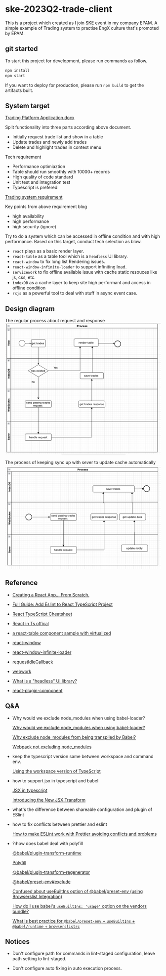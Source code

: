 # ske-2023Q2-trade-client

This is a project which created as I join SKE event in my company EPAM. A simple example of Trading system to practise EngX culture that's promoted by EPAM.

## git started

To start this project for development, please run commands as follow.

```sh
npm install
npm start
```

If you want to deploy for production, please run `npm build` to get the artifacts built.

## System target

[Trading Platform Application.docx](./doc/%5BCoding%20Test%5D%20Trading%20Platform%20Application.docx)

Split functionality into three parts according above document.

- Initially request trade list and show in a table
- Update trades and newly add trades
- Delete and highlight trades in context menu

Tech requirement

- Performance optimiaztion
- Table should run smoothly with 10000+ records
- High quality of code standard
- Unit test and integration test
- Typescript is prefered

[Trading system requirement](https://houbb.github.io/2020/06/19/system-design-how-to-design-trade-system-01-first-sight#%E4%BA%A4%E6%98%93%E7%B3%BB%E7%BB%9F%E9%9C%80%E6%B1%82)

Key points from above requirement blog

- high availability
- high performance
- high security (ignore)

Try to do a system which can be accessed in offline condition and with high performance. Based on this target, conduct tech selection as blow.

- `react` plays as a basic render layer.
- `react-table` as a table tool which is a `headless` UI library.
- `react-window` to fix long list Rendering issues.
- `react-window-infinite-loader` to support infiniting load.
- `servicework` to fix offline available issue with cache static resouces like js, css, etc.
- `indexDB` as a cache layer to keep site high performant and access in offline condition
- `rxjs` as a powerful tool to deal with stuff in async event case.

## Design diagram

The regular process about request and response
![](./doc/request-process.png)

The process of keeping sync up with sever to update cache automatically
![](./doc/sync-up.png)

## Reference

- [Creating a React App… From Scratch.](https://medium.com/@JedaiSaboteur/creating-a-react-app-from-scratch-f3c693b84658)

- [Full Guide: Add Eslint to React TypeScript Project](https://levelup.gitconnected.com/full-guide-add-eslint-to-react-typescript-project-406618192b9)

- [React TypeScript Cheatsheet](https://react-typescript-cheatsheet.netlify.app/docs/basic/getting-started/basic_type_example)

- [React in Ts offical](https://www.typescriptlang.org/docs/handbook/react.html)

- [a react-table component sample with virtualized](https://react-table-v7.tanstack.com/docs/examples/virtualized-rows)

- [react-window](https://github.com/bvaughn/react-window)

- [react-window-infinite-loader](https://github.com/bvaughn/react-window-infinite-loader)

- [requestIdleCallback](https://developer.mozilla.org/en-US/docs/Web/API/Window/requestIdleCallback)

- [webwork](https://developer.mozilla.org/en-US/docs/Web/API/Web_Workers_API/Using_web_workers)

- [What is a "headless" UI library?](https://react-table-v7.tanstack.com/docs/overview#what-is-a-headless-ui-library)

- [react-plugin-component](https://github.com/unnKoel/react-plugin-component)

## Q&A

- Why would we exclude node_modules when using babel-loader?

  [Why would we exclude node_modules when using babel-loader?](https://stackoverflow.com/questions/54156617/why-would-we-exclude-node-modules-when-using-babel-loader)

  [Why exclude node_modules from being transpiled by Babel?](https://stackoverflow.com/questions/66001749/why-exclude-node-modules-from-being-transpiled-by-babel)

  [Webpack not excluding node_modules](https://stackoverflow.com/questions/33001237/webpack-not-excluding-node-modules)

- keep the typescript version same between workspace and command env.

  [Using the workspace version of TypeScript](https://code.visualstudio.com/docs/typescript/typescript-compiling#_using-newer-typescript-versions)

- how to support jsx in typescript and babel

  [JSX in typescript](https://www.typescriptlang.org/docs/handbook/jsx.html)

  [Introducing the New JSX Transform](https://legacy.reactjs.org/blog/2020/09/22/introducing-the-new-jsx-transform.html)

- what's the difference between shareable configuration and plugin of ESlint

- how to fix conflicts between prettier and eslint

  [How to make ESLint work with Prettier avoiding conflicts and problems](https://dev.to/studio_m_song/how-to-make-eslint-work-with-prettier-avoiding-conflicts-and-problems-57pi)

- ?:how does babel deal with polyfill

  [@babel/plugin-transform-runtime](https://babeljs.io/docs/babel-plugin-transform-runtime#technical-details)

  [Polyfill](https://babeljs.io/docs/usage#polyfill)

  [@babel/plugin-transform-regenerator](https://babeljs.io/docs/babel-plugin-transform-regenerator)

  [@babel/preset-env#exclude](https://babeljs.io/docs/babel-preset-env.html#exclude)

  [Confused about useBuiltIns option of @babel/preset-env (using Browserslist Integration)](https://stackoverflow.com/questions/52625979/confused-about-usebuiltins-option-of-babel-preset-env-using-browserslist-integ)

  [How do I use babel's `useBuiltIns: 'usage'` option on the vendors bundle?](https://stackoverflow.com/questions/52407499/how-do-i-use-babels-usebuiltins-usage-option-on-the-vendors-bundle)

  [What is best practice for `@babel/preset-env` + `useBuiltIns` + `@babel/runtime` + `browserslistrc`](https://stackoverflow.com/questions/63231564/what-is-best-practice-for-babel-preset-env-usebuiltins-babel-runtime)

## Notices

- Don't configure path for commands in lint-staged configuration, leave path setting to lint-staged.

- Don't configure auto fixing in auto execution process.

